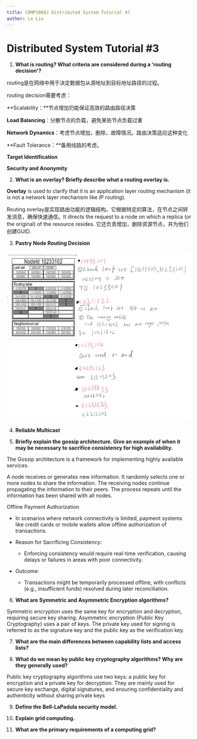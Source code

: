 ```yaml
---
title: COMP3008J Distributed System Tutorial #3
author: Le Liu
---
```




# Distributed System Tutorial #3

1. **What is routing?  What criteria are considered during a 'routing decision'?**

routing是在网络中用于决定数据包从源地址到目标地址路径的过程。

routing decision需要考虑：

**Scalability：**节点增加仍能保证高效的路由路径决策

**Load Balancing**：分散节点的负载，避免某些节点负载过重

**Network Dynamics**：考虑节点增加，删除，故障情况。路由决策适应这种变化

**Fault Tolerance：**备用线路的考虑。

**Target Identification**

**Security and Anonymity**



2. **What is an overlay? Briefly describe what a routing overlay is.**

**Overlay** is used to clarify that it is an application layer routing mechanism (it is not a network layer mechanism like IP routing).

Routing overlay是实现路由功能的逻辑结构。它根据特定的算法，在节点之间转发消息，确保快速通信。It directs the request to a node on which a replica (or the original) of   the resource resides. 它还负责增加，删除资源节点，并为他们创建GUID.

3. **Pastry Node Routing Decision**

![Q3](Q3.png)

4.  **Reliable Multicast**

5. **Briefly explain the gossip architecture. Give an example of when it may be necessary to sacrifice consistency for high availability.**

The Gossip architecture is a  framework  for implementing highly  available  services.

A node receives or generates new information. It randomly selects one or more nodes to share the information. The receiving nodes continue propagating the information to their peers. The process repeats until the information has been shared with all nodes.

 Offline Payment Authorization

- In scenarios where network connectivity is limited, payment systems like credit cards or mobile wallets allow offline authorization of transactions.

- Reason for Sacrificing Consistency:
  - Enforcing consistency would require real-time verification, causing delays or failures in areas with poor connectivity.
- Outcome:
  - Transactions might be temporarily processed offline, with conflicts (e.g., insufficient funds) resolved during later reconciliation.

6. **What are Symmetric and Asymmetric Encryption algorithms?**

Symmetric encryption uses the same key for encryption and decryption, requiring secure key sharing. Asymmetric encryption (Public Key Cryptography) uses a pair of keys. The private key used for signing is referred to as the signature key and the public key as the verification key.

7. **What are the main differences between capability lists and access lists?**

8. **What do we mean by public key cryptography algorithms? Why are they generally used?**

Public key cryptography algorithms use two keys: a public key for encryption and a private key for decryption. They are mainly used for secure key exchange, digital signatures, and ensuring confidentiality and authenticity without sharing private keys

9. **Define the Bell-LaPadula security model.**

10. **Explain grid computing.**

11. **What are the primary requirements of a computing grid?**